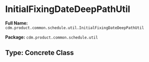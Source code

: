 # InitialFixingDateDeepPathUtil

**Full Name:** `cdm.product.common.schedule.util.InitialFixingDateDeepPathUtil`

**Package:** `cdm.product.common.schedule.util`

## Type: Concrete Class

